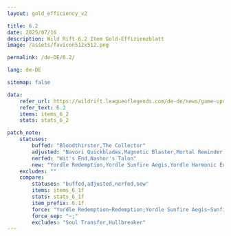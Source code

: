 ```yaml
---
layout: gold_efficiency_v2

title: 6.2
date: 2025/07/16
description: Wild Rift 6.2 Item Gold-Effizienzblatt
image: /assets/favicon512x512.png

permalink: /de-DE/6.2/

lang: de-DE

sitemap: false

data:
    refer_url: https://wildrift.leagueoflegends.com/de-de/news/game-updates/wild-rift-patch-notes-6-2/
    refer_text: 6.2
    items: items_6_2
    stats: stats_6_2

patch_note:
    statuses:
        buffed: "Bloodthirster,The Collector"
        adjusted: "Navori Quickblades,Magnetic Blaster,Mortal Reminder,Essence Reaver,Phantom Dancer,Eclipse,Last Whisper,Kirchei's Shard"
        nerfed: "Wit's End,Nashor's Talon"
        new: "Yordle Redemption,Yordle Sunfire Aegis,Yordle Harmonic Echo,Yordle Infinity Orb,Yordle Duskblade of Draktharr,Yordle Runaan's Hurricane,Yordle Death's Dance,Soul Transfer,Hullbreaker,Yordle Serylda's Grudge,Ionian Boots of Lucidity (Equilibrium),Boots of Mana (Equilibrium)"
    excludes: ""
    compare:
        statuses: "buffed,adjusted,nerfed,new"
        items: items_6_1f
        stats: stats_6_1f
        item_prefix: 6.1f
        force: "Yordle Redemption~Redemption;Yordle Sunfire Aegis~Sunfire Aegis;Yordle Harmonic Echo~Harmonic Echo;Yordle Infinity Orb~Infinity Orb;Yordle Duskblade of Draktharr~Duskblade of Draktharr;Yordle Runaan's Hurricane (Adaptive: AP)~Runaan's Hurricane (Adaptive: AP);Yordle Runaan's Hurricane (Adaptive: AD)~Runaan's Hurricane (Adaptive: AD);Yordle Death's Dance~Death's Dance;Bloodthirster (Bloody[Crit] & Lifeline)~Bloodthirster (Bloodsworn - lv15);Mortal Reminder (Last Whisper[Crit])~Mortal Reminder;Yordle Serylda's Grudge~Serylda's Grudge;Kirchei's Shard~Kircheis Shard;Ionian Boots of Lucidity (Equilibrium)~Ionian Boots of Lucidity;Boots of Mana (Equilibrium)~Boots of Mana"
        force_sep: "~;"
        excludes: "Soul Transfer,Hullbreaker"
---
```

